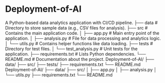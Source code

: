 # Deployment-of-AI
A Python-based data analytics application with CI/CD pipeline.
├── data                # Directory to store sample data (e.g., CSV files for analysis).
├── src                 # Contains the main application code.
│   ├── app.py          # Main entry point of the application.
│   ├── analysis.py     # File for data processing and analytics logic.
│   └── utils.py        # Contains helper functions like data loading.
├── tests               # Directory for test files.
│   └── test_analysis.py # Unit tests for the application.
├── requirements.txt    # Lists Python dependencies.
└── README.md           # Documentation about the project.
Deployment-of-AI/
├── data/
├── src/
├── tests/
├── requirements.txt
└── README.md
Deployment-of-AI/
├── data/
├── src/
│   ├── app.py
│   ├── analysis.py
│   └── utils.py
├── requirements.txt
└── README.md



